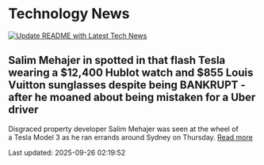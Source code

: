 # Technology News

[![Update README with Latest Tech News](https://github.com/tcdtist/daily-tech-digest/actions/workflows/main.yml/badge.svg)](https://github.com/tcdtist/daily-tech-digest/actions/workflows/main.yml)

## Salim Mehajer in spotted in that flash Tesla wearing a $12,400 Hublot watch and $855 Louis Vuitton sunglasses despite being BANKRUPT - after he moaned about being mistaken for a Uber driver
Disgraced property developer Salim Mehajer was seen at the wheel of a Tesla Model 3 as he ran errands around Sydney on Thursday.
[Read more](https://www.dailymail.co.uk/news/article-15132137/Salim-Mehajer-Tesla-Hublot-Louis-Vuitton-uber.html)



Last updated: 2025-09-26 02:19:52